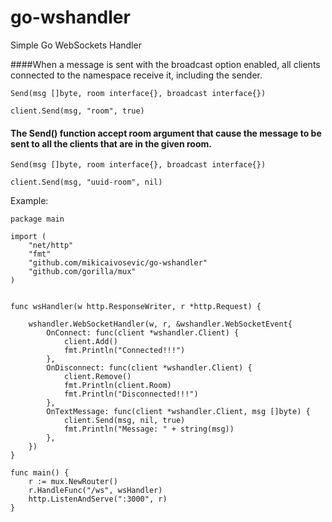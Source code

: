 # go-wshandler
Simple Go WebSockets Handler


####When a message is sent with the broadcast option enabled, all clients connected to the namespace receive it, including the sender.

    Send(msg []byte, room interface{}, broadcast interface{})

    client.Send(msg, "room", true)


#### The Send() function accept room argument that cause the message to be sent to all the clients that are in the given room.

    Send(msg []byte, room interface{}, broadcast interface{})

    client.Send(msg, "uuid-room", nil)



Example:

```
package main

import (
	"net/http"
	"fmt"
	"github.com/mikicaivosevic/go-wshandler"
	"github.com/gorilla/mux"
)


func wsHandler(w http.ResponseWriter, r *http.Request) {

	wshandler.WebSocketHandler(w, r, &wshandler.WebSocketEvent{
		OnConnect: func(client *wshandler.Client) {
			client.Add()
			fmt.Println("Connected!!!")
		},
		OnDisconnect: func(client *wshandler.Client) {
			client.Remove()
			fmt.Println(client.Room)
			fmt.Println("Disconnected!!!")
		},
		OnTextMessage: func(client *wshandler.Client, msg []byte) {
			client.Send(msg, nil, true)
			fmt.Println("Message: " + string(msg))
		},
	})
}

func main() {
	r := mux.NewRouter()
	r.HandleFunc("/ws", wsHandler)
	http.ListenAndServe(":3000", r)
}

```

